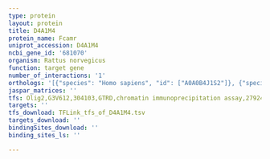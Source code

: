 ```yaml
---
type: protein
layout: protein
title: D4A1M4
protein_name: Fcamr
uniprot_accession: D4A1M4
ncbi_gene_id: '681070'
organism: Rattus norvegicus
function: target gene
number_of_interactions: '1'
orthologs: '[{"species": "Homo sapiens", "id": ["A0A0B4J1S2"]}, {"species": "Mus musculus", "id": ["<a href=\"/protein/q2tb54\">Q2TB54</a>"]}]'
jaspar_matrices: ''
tfs: Olig2,G3V612,304103,GTRD,chromatin immunoprecipitation assay,27924024%5Buid%5D,No
targets: ''
tfs_download: TFLink_tfs_of_D4A1M4.tsv
targets_download: ''
bindingSites_download: ''
binding_sites_ls: ''

---
```

